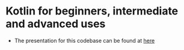 # Kotlin for beginners, intermediate and advanced uses
- The presentation for this codebase can be found at [here](https://speakerdeck.com/arnabkd/deep-dive-into-kotlin)
